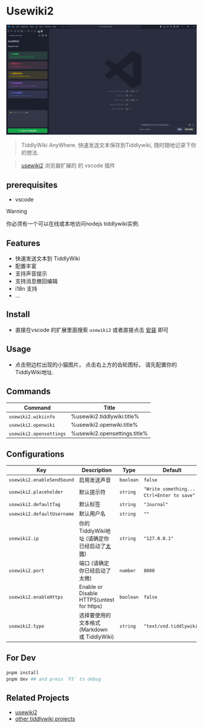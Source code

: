 # Usewiki2

![alt text](https://github.com/oeyoews/usewiki2-vscode/raw/main/banner.png)
> TiddlyWiki AnyWhere. 快速发送文本保存到Tiddlywiki, 随时随地记录下你的想法.

> [usewiki2](https://github.com/oeyoews/usewiki2) 浏览器扩展的 的 vscode 插件

<!--
* manage: https://marketplace.visualstudio.com/manage/publishers/oeyoews
* publish: https://vscode.github.net.cn/api/working-with-extensions/publishing-extension
* https://code.visualstudio.com/api/extension-guides/webview
* icon: https://code.visualstudio.com/api/references/icons-in-labels
* l10n: https://code.visualstudio.com/api/references/vscode-api#l10n
-->

## prerequisites

* vscode

> [!WARNING]
> 你必须有一个可以在线或本地访问nodejs tiddlywiki实例.

## Features

* 快速发送文本到 TiddlyWiki
* 配置丰富
* 支持声音提示
* 支持消息撤回编辑
* i18n 支持
* ...


## Install

* 直接在vscode 的扩展里面搜索 `usewiki2` 或者直接点击 [安装](https://marketplace.visualstudio.com/items?itemName=oeyoews.usewiki2) 即可

## Usage

* 点击侧边栏出现的小猫图片， 点击右上方的齿轮图标， 请先配置你的TiddlyWiki地址.

## Commands

<!-- commands -->

| Command                 | Title                         |
| ----------------------- | ----------------------------- |
| `usewiki2.wikiinfo`     | %usewiki2.tiddlywiki.title%   |
| `usewiki2.openwiki`     | %usewiki2.openwiki.title%     |
| `usewiki2.opensettings` | %usewiki2.opensettings.title% |

<!-- commands -->

## Configurations

<!-- configs -->

| Key                        | Description                                                                                    | Type      | Default                                   |
| -------------------------- | ---------------------------------------------------------------------------------------------- | --------- | ----------------------------------------- |
| `usewiki2.enableSendSound` | 启用发送声音                                                                                         | `boolean` | `false`                                   |
| `usewiki2.placeholder`     | 默认提示符                                                                                          | `string`  | `"Write something... Ctrl+Enter to save"` |
| `usewiki2.defaultTag`      | 默认标签                                                                                           | `string`  | `"Journal"`                               |
| `usewiki2.defaultUsername` | 默认用户名                                                                                          | `string`  | `""`                                      |
| `usewiki2.ip`              | 你的TiddlyWiki地址 (请确定你已经启动了[太微](https://tiddlywiki.com/#Installing%20TiddlyWiki%20on%20Node.js)) | `string`  | `"127.0.0.1"`                             |
| `usewiki2.port`            | 端口 (请确定你已经启动了太微)                                                                               | `number`  | `8080`                                    |
| `usewiki2.enableHttps`     | Enable or Disable HTTPS(untest for https)                                                      | `boolean` | `false`                                   |
| `usewiki2.type`            | 选择要使用的文本格式 (Markdown 或 TiddlyWiki)                                                             | `string`  | `"text/vnd.tiddlywiki"`                   |
<!-- ## TODO

* [ ] 加入条目标题配置, author
* [x] use vue/react framework to refactor usewiki2 -->

## For Dev

```bash
pnpm install
pnpm dev ## and press `F5` to debug
```

<!-- * configuration: https://code.visualstudio.com/api/references/contribution-points#contributes.configuration -->

<!-- ## Credits

https://github.com/microsoft/vscode-extension-samples/blob/main/webview-view-sample -->

## Related Projects

* [usewiki2](https://github.com/oeyoews/usewiki2)
* [other tiddlywiki projects](https://github.com/stars/oeyoews/lists/tiddlywiki)

